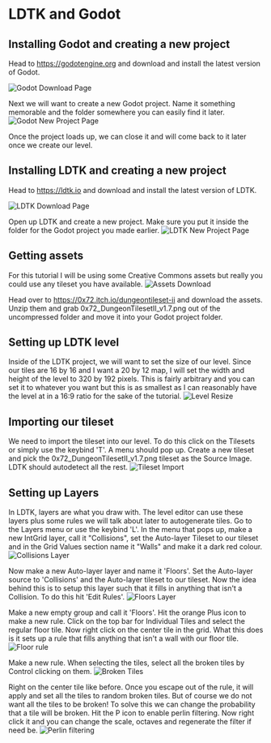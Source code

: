 # LDTK and Godot

## Installing Godot and creating a new project
Head to https://godotengine.org and download and install the latest version of
Godot.

![Godot Download Page](./screenshots/godotdownload.png)

Next we will want to create a new Godot project. Name it something memorable and
the folder somewhere you can easily find it later.
![Godot New Project Page](./screenshots/godotnewproject.png)

Once the project loads up, we can close it and will come back to it later once
we create our level.

## Installing LDTK and creating a new project
Head to https://ldtk.io and download and install the latest version of LDTK.

![LDTK Download Page](./screenshots/ldtkdownload.png)

Open up LDTK and create a new project. Make sure you put it inside the folder
for the Godot project you made earlier.
![LDTK New Project Page](./screenshots/ldtknewproject.png)

## Getting assets
For this tutorial I will be using some Creative Commons assets but really you
could use any tileset you have available.
![Assets Download](./screenshots/assets.png)

Head over to https://0x72.itch.io/dungeontileset-ii and download the assets.
Unzip them and grab 0x72_DungeonTilesetII_v1.7.png out of the uncompressed
folder and move it into your Godot project folder.

## Setting up LDTK level
Inside of the LDTK project, we will want to set the size of our level. Since our
tiles are 16 by 16 and I want a 20 by 12 map, I will set the width and height of
the level to 320 by 192 pixels. This is fairly arbitrary and you can set it to
whatever you want but this is as smallest as I can reasonably have the level at
in a 16:9 ratio for the sake of the tutorial.
![Level Resize](./screenshots/resizelevel.png)

## Importing our tileset
We need to import the tileset into our level. To do this click on the Tilesets
or simply use the keybind 'T'. A menu should pop up. Create a new tileset and
pick the 0x72_DungeonTilesetII_v1.7.png tileset as the Source Image. LDTK should
autodetect all the rest.
![Tileset Import](./screenshots/tilesetimport.png)

## Setting up Layers
In LDTK, layers are what you draw with. The level editor can use these layers
plus some rules we will talk about later to autogenerate tiles. Go to the Layers
menu or use the keybind 'L'. In the menu that pops up, make a new IntGrid layer,
call it "Collisions", set the Auto-layer Tileset to our tileset and in the Grid
Values section name it "Walls" and make it a dark red colour.
![Collisions Layer](./screenshots/collisionslayer.png)

Now make a new Auto-layer layer and name it 'Floors'. Set the Auto-layer source
to 'Collisions' and the Auto-layer tileset to our tileset. Now the idea behind
this is to setup this layer such that it fills in anything that isn't a
Collision. To do this hit 'Edit Rules'.
![Floors Layer](./screenshots/floorslayer.png)

Make a new empty group and call it 'Floors'. Hit the orange Plus icon to make a
new rule. Click on the top bar for Individual Tiles and select the regular floor
tile. Now right click on the center tile in the grid. What this does is it sets
up a rule that fills anything that isn't a wall with our floor tile.
![Floor rule](./screenshots/floorrule.png)

Make a new rule. When selecting the tiles, select all the broken tiles by
Control clicking on them. 
![Broken Tiles](./screenshots/brokentiles.png)

Right on the center tile like before. Once you escape out of the rule, it will
apply and set all the tiles to random broken tiles. But of course we do not want
all the tiles to be broken! To solve this we can change the probability that a
tile will be broken. Hit the P icon to enable perlin filtering. Now right click
it and you can change the scale, octaves and regenerate the filter if need be.
![Perlin filtering](./screenshots/perlinnoise.png)
